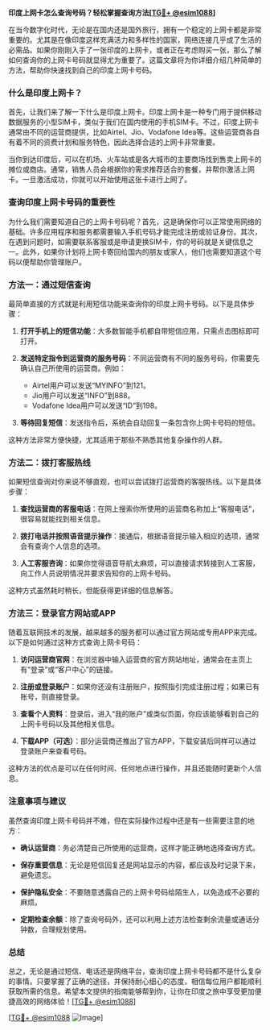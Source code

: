 **印度上网卡怎么查询号码？轻松掌握查询方法[[TG💪+ @esim1088](https://t.me/s/esim1088)]**

在当今数字化时代，无论是在国内还是国外旅行，拥有一个稳定的上网卡都是非常重要的。尤其是在像印度这样充满活力和多样性的国家，网络连接几乎成了生活的必需品。如果你刚刚入手了一张印度的上网卡，或者正在考虑购买一张，那么了解如何查询你的上网卡号码就显得尤为重要了。这篇文章将为你详细介绍几种简单的方法，帮助你快速找到自己的印度上网卡号码。

### 什么是印度上网卡？

首先，让我们来了解一下什么是印度上网卡。印度上网卡是一种专门用于提供移动数据服务的小型SIM卡，类似于我们在国内使用的手机SIM卡。不过，印度上网卡通常由不同的运营商提供，比如Airtel、Jio、Vodafone Idea等。这些运营商各自有着不同的资费计划和服务特色，因此选择合适的上网卡非常重要。

当你到达印度后，可以在机场、火车站或是各大城市的主要商场找到售卖上网卡的摊位或商店。通常，销售人员会根据你的需求推荐适合的套餐，并帮你激活上网卡。一旦激活成功，你就可以开始使用这张卡进行上网了。

### 查询印度上网卡号码的重要性

为什么我们需要知道自己的上网卡号码呢？首先，这是确保你可以正常使用网络的基础。许多应用程序和服务都需要输入手机号码才能完成注册或验证身份。其次，在遇到问题时，如需要联系客服或是申请更换SIM卡，你的号码就是关键信息之一。此外，如果你计划将上网卡寄回给国内的朋友或家人，他们也需要知道这个号码以便帮助你管理账户。

### 方法一：通过短信查询

最简单直接的方式就是利用短信功能来查询你的印度上网卡号码。以下是具体步骤：

1. **打开手机上的短信功能**：大多数智能手机都自带短信应用，只需点击图标即可打开。
   
2. **发送特定指令到运营商的服务号码**：不同运营商有不同的服务号码，你需要先确认自己所使用的运营商。例如：
   - Airtel用户可以发送“MYINFO”到121。
   - Jio用户可以发送“INFO”到888。
   - Vodafone Idea用户可以发送“ID”到198。

3. **等待回复短信**：发送指令后，系统会自动回复一条包含你上网卡号码的短信。

这种方法非常方便快捷，尤其适用于那些不熟悉其他复杂操作的人群。

### 方法二：拨打客服热线

如果短信查询对你来说不够直观，也可以尝试拨打运营商的客服热线。以下是具体步骤：

1. **查找运营商的客服电话**：在网上搜索你所使用的运营商名称加上“客服电话”，很容易就能找到相关信息。
   
2. **拨打电话并按照语音提示操作**：接通后，根据语音提示输入相应的选项，通常会有查询个人信息的选项。

3. **人工客服咨询**：如果你觉得语音导航太麻烦，可以直接请求转接到人工客服，向工作人员说明情况并要求告知你的上网卡号码。

这种方式虽然耗时稍长，但能获得更详细的信息解答。

### 方法三：登录官方网站或APP

随着互联网技术的发展，越来越多的服务都可以通过官方网站或专用APP来完成。以下是如何通过这种方式查询上网卡号码：

1. **访问运营商官网**：在浏览器中输入运营商的官方网站地址，通常会在主页上有“登录”或“客户中心”的链接。

2. **注册或登录账户**：如果你还没有注册账户，按照指引完成注册过程；如果已有账号，则直接登录。

3. **查看个人资料**：登录后，进入“我的账户”或类似页面，你应该能够看到自己的上网卡号码以及其他相关信息。

4. **下载APP（可选）**：部分运营商还推出了官方APP，下载安装后同样可以通过登录账户来查看号码。

这种方法的优点是可以在任何时间、任何地点进行操作，并且还能随时更新个人信息。

### 注意事项与建议

虽然查询印度上网卡号码并不难，但在实际操作过程中还是有一些需要注意的地方：

- **确认运营商**：务必清楚自己所使用的运营商，这样才能正确地选择查询方式。
  
- **保存重要信息**：无论是短信回复还是网站显示的内容，都应该及时记录下来，避免遗忘。

- **保护隐私安全**：不要随意透露自己的上网卡号码给陌生人，以免造成不必要的麻烦。

- **定期检查余额**：除了查询号码外，还可以利用上述方法检查剩余流量或通话分钟数，合理规划使用。

### 总结

总之，无论是通过短信、电话还是网络平台，查询印度上网卡号码都不是什么复杂的事情。只要掌握了正确的途径，并保持耐心细心的态度，相信每位用户都能顺利获取所需的信息。希望本文提供的指南能够帮到你，让你在印度之旅中享受更加便捷高效的网络体验！[[TG💪+ @esim1088](https://t.me/s/esim1088)]

[[TG💪+ @esim1088](https://t.me/s/esim1088) ![Image](https://i.postimg.cc/4NQfJmqS/Snipaste-2025-05-13-00-14-12.png)]